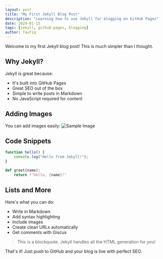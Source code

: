 ```yaml
---
layout: post
title: "My First Jekyll Blog Post"
description: "Learning how to use Jekyll for blogging on GitHub Pages"
date: 2024-01-15
tags: [jekyll, github-pages, blogging]
author: Taufiq
---
```


Welcome to my first Jekyll blog post! This is much simpler than I thought.

## Why Jekyll?

Jekyll is great because:
- It's built into GitHub Pages
- Great SEO out of the box
- Simple to write posts in Markdown
- No JavaScript required for content

## Adding Images

You can add images easily:
![Sample Image](https://via.placeholder.com/600x300?text=Your+Image+Here)

## Code Snippets

```javascript
function hello() {
    console.log("Hello from Jekyll!");
}
```

```python
def greet(name):
    return f"Hello, {name}!"
```

## Lists and More

Here's what you can do:
- Write in Markdown
- Add syntax highlighting
- Include images
- Create clean URLs automatically
- Get comments with Giscus

> This is a blockquote. Jekyll handles all the HTML generation for you!

That's it! Just push to GitHub and your blog is live with perfect SEO.
